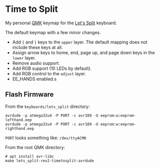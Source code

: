 # Time to Split

My personal [QMK](https://github.com/qmk/qmk_firmware) keymap for the [Let's Split](https://github.com/nicinabox/lets-split-guide) keyboard.

The default keymap with a few minor changes.

 - Add `{` and `}` keys to the `upper` layer. The default mapping does not include these keys at all.
 - Assign arrow keys to home, end, page up, and page down keys in the `lower` layer.
 - Remove audio support.
 - Add RGB support (10 LEDs by default).
 - Add RGB control to the `adjust` layer.
 - EE_HANDS enabled.s

## Flash Firmware

From the `keyboards/lets_split` directory:

    avrdude -p atmega32u4 -P PORT -c avr109 -U eeprom:w:eeprom-lefthand.eep
    avrdude -p atmega32u4 -P PORT -c avr109 -U eeprom:w:eeprom-righthand.eep

`PORT` looks something like: `/dev/ttyACM0`

From the root QMK directory:

    # apt install avr-libc
    make lets_split-rev2-timetosplit-avrdude

